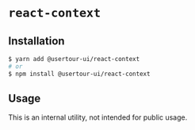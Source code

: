 # `react-context`

## Installation

```sh
$ yarn add @usertour-ui/react-context
# or
$ npm install @usertour-ui/react-context
```

## Usage

This is an internal utility, not intended for public usage.
